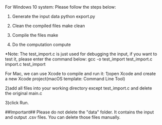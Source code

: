 For Windows 10 system:
Please follow the steps below:

1) Generate the input data
python export.py

2) Clean the compiled files
make clean

3) Compile the files
make

4) Do the computation
compute

*Note: The test_import.c is just used for debugging the input, if you want to test it, please enter the command below:
gcc -o test_import test_import.c import.c
test_import


For Mac, we can use Xcode to compile and run it:
1)open Xcode and create a new Xcode project(macOS template: Command Line Tool)

2)add all files into your working directory except test_import.c and delete the original main.c

3)click Run.


##Important##
Please do not delete the "data" folder. It contains the input and output .csv files.
You can delete those files manually.

